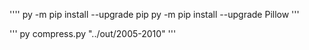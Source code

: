 ''''
py -m pip install --upgrade pip
py -m pip install --upgrade Pillow
'''

'''
py  compress.py "../out/2005-2010"
'''